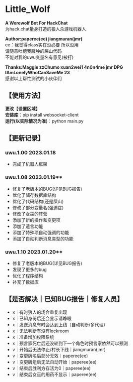 # Little_Wolf

**A Werewolf Bot For HackChat**  
为hack.chat量身打造的狼人杀游戏机器人

**Author:paperee(ee) jiangmuran(jmr)**  
ee：我觉得class实在没必要 所以没用  
请随意吐槽我臃肿的屎山代码  
不能对我的uwu变量名有意见(被打)

**Thanks:Maggie zzChumo xuan2wei1 4n0n4me jmr DPG IAmLonelyWhoCanSaveMe 23**  
感谢以上帮忙测试的小伙伴们

## 【使用方法】
**更改【设置区域】**  
**安装库**：pip install websocket-client  
**运行(以实际情况为准)**：python main.py

## 【更新记录】
### uwu.1.00 2023.01.18
- 完成了机器人框架

### uwu.1.08 2023.01.19**
- 修复了老版本的BUG(详见BUG报告)
- 优化了储存数据库结构
- 优化了代码结构(还是屎山)
- 修改了部分变量名(强迫症)
- 修改了女巫的阵营
- 添加了新的操作和变更项
- 添加了遗言功能
- 添加了特殊项自动强调的功能
- 添加了自动判断消息类型的功能

### uwu.1.10 2023.01.20**
- 修复了老版本的BUG(详见BUG报告)
- 发现了更多的bug
- 优化了程序结构
- 补充了数据库


## 【是否解决｜已知BUG报告｜修复人员】
- x｜有时狼人的场合重复出现
- x｜已知身份后还会显示请睁眼
- x｜发送消息有时会达到上线（自动判断/多代理）
- x｜无法判断有没有lockroom
- x｜准备增加权限系统
- x｜预言家死亡后还没轮到下一个角色时预言家依然可以预测
- v｜开始后无法停止/村长下线｜jiangmuran(jmr)
- v｜变更牌名后部分无效｜paperee(ee)
- v｜变更牌组后无法自动开始｜paperee(ee)
- v｜结束后胜利方存活为0｜paperee(ee)
- v｜结束后女巫的用药不显示｜paperee(ee)
